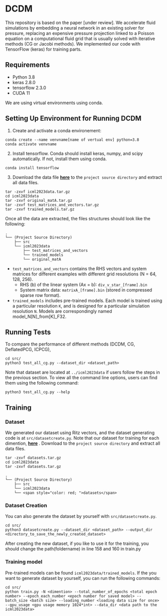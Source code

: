 # DCDM


This repository is based on the paper [under review].
We accelerate fluid simulations by embedding a neural network in an existing solver for pressure, replacing an expensive pressure projection linked to a Poisson equation on a computational fluid grid that is usually solved with iterative methods (CG or Jacobi methods). 
We implemented our code with TensorFlow (keras) for training parts.

## Requirements
* Python 3.8
* keras 2.8.0
* tensorflow 2.3.0
* CUDA 11

We are using virtual environments using conda.

## Setting Up Environment for Running DCDM

1. Create and activate a conda environement:
```
conda create --name venvname[name of vertual env] python=3.8
conda activate venvname
```

2. Install tensorflow. Conda should install keras, numpy, and scipy automatically. If not, install them using conda.
```
conda install tensorflow
```

3. Download the data file **[here](https://www.dropbox.com/s/dlhvuyub87i9cyl/icml2023data.tar.gz?dl=0)** to the ```project source directory``` and extract all data files.
```
tar -zxvf icml2023data.tar.gz
cd icml2023data
tar -zxvf original_matA.tar.gz
tar -zxvf test_matrices_and_vectors.tar.gz
tar -zxvf trained_models.tar.gz
```
Once all the data are extracted, the files structures should look like the following:
```
.
└── (Project Source Directory)
    ├── src
    └── icml2023data
        ├── test_matrices_and_vectors  
        └── trained_models
        └── original_matA
```

* `test_matrices_and_vectors` contains the RHS vectors and system matrices for different examples with different grid resolutions (N = 64, 128, 256).
  * RHS (b) of the linear system (Ax = b): `div_v_star_[frame].bin`
  * System matrix data: `matrixA_[frame].bin` (stored in compressed sparse row format).
* `trained_models` includes pre-trained models. Each model is trained using a particular resolution `K`, and is designed for a particular simulation resolution `N`. Models are correspondingly named model_N[N]_from[K]_F32.

## Running Tests

To compare the performance of different methods (DCDM, CG, DeflatedPCG, ICPCG),
```
cd src/
python3 test_all_cg.py --dataset_dir <dataset_path>
```
Note that dataset are located at `../icml2023data` if users follow the steps in the previous section. To view all the command line options, users can find them using the following command:
```
python3 test_all_cg.py --help
```

## Training
### Dataset
We generated our dataset using Ritz vectors, and the dataset generating code is at `src/datasetcreate.py`. Note that our dataset for training for each dimention, **[here](https://www.dropbox.com/s/dlhvuyub87i9cyl/icml2023data.tar.gz?dl=0)** . Download to the ```project source directory``` and extract all data files.
```
tar -zxvf datasets.tar.gz
cd icml2023data
tar -zxvf datasets.tar.gz
```
```
.
└── (Project Source Directory)
    ├── src
    └── icml2023data
    └── <span style="color: red; ">datasets</span>
```

### Dataset Creation
You can also generate the dataset by yourself with `src/datasetcreate.py`. 
```
cd src/
python3 datasetcreate.py --dataset_dir <dataset_path> --output_dir <directory_to_save_the_newly_created_dataset>
```
After creating the new dataset, if you like to use it for the training, you should change the path(foldername) in line 158 and 160 in train.py

### Training model
Pre-trained models can be found `icml2023data/trained_models`. If the you want to generate dataset by yourself, you can run the following commands:
```
cd src/
python train.py -N <dimention> --total_number_of_epochs <total epoch number> --epoch_each_number <epoch number for saved model> --batch_size <batch size> --loading_number <loading data size for once> --gpu_usage <gpu usage memory 1024*int> --data_dir <data path to the icml2023data>
```
